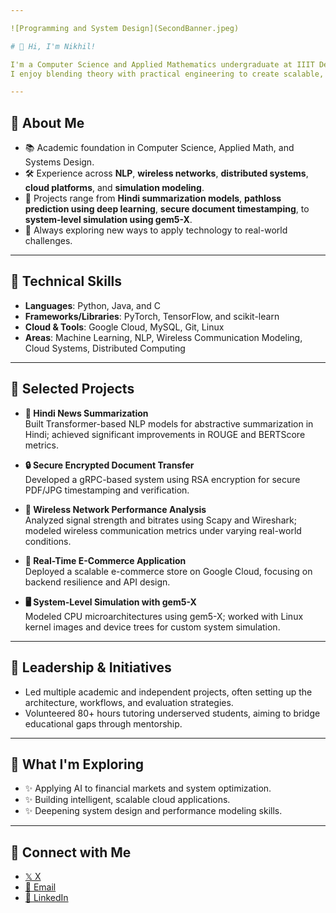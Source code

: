 ```yaml
---

![Programming and System Design](SecondBanner.jpeg)

# 👋 Hi, I'm Nikhil!

I'm a Computer Science and Applied Mathematics undergraduate at IIIT Delhi, passionate about building robust systems at the intersection of **technology**, **finance**, and **machine learning**.  
I enjoy blending theory with practical engineering to create scalable, efficient solutions.

---
```


## 🔹 About Me
- 📚 Academic foundation in Computer Science, Applied Math, and Systems Design.
- 🛠️ Experience across **NLP**, **wireless networks**, **distributed systems**, **cloud platforms**, and **simulation modeling**.
- 🔬 Projects range from **Hindi summarization models**, **pathloss prediction using deep learning**, **secure document timestamping**, to **system-level simulation using gem5-X**.
- 🧠 Always exploring new ways to apply technology to real-world challenges.

---

## 🔹 Technical Skills
- **Languages**: Python, Java, and C
- **Frameworks/Libraries**: PyTorch, TensorFlow, and scikit-learn
- **Cloud & Tools**: Google Cloud, MySQL, Git, Linux
- **Areas**: Machine Learning, NLP, Wireless Communication Modeling, Cloud Systems, Distributed Computing

---

## 🔹 Selected Projects
- **🔗 Hindi News Summarization**  
  Built Transformer-based NLP models for abstractive summarization in Hindi; achieved significant improvements in ROUGE and BERTScore metrics.
  
- **🔒 Secure Encrypted Document Transfer**  
  Developed a gRPC-based system using RSA encryption for secure PDF/JPG timestamping and verification.

- **📡 Wireless Network Performance Analysis**  
  Analyzed signal strength and bitrates using Scapy and Wireshark; modeled wireless communication metrics under varying real-world conditions.

- **🛒 Real-Time E-Commerce Application**  
  Deployed a scalable e-commerce store on Google Cloud, focusing on backend resilience and API design.

- **🖥️ System-Level Simulation with gem5-X**  
  Modeled CPU microarchitectures using gem5-X; worked with Linux kernel images and device trees for custom system simulation.

---

## 🔹 Leadership & Initiatives
- Led multiple academic and independent projects, often setting up the architecture, workflows, and evaluation strategies.
- Volunteered 80+ hours tutoring underserved students, aiming to bridge educational gaps through mentorship.

---

## 🔹 What I'm Exploring
- ✨ Applying AI to financial markets and system optimization.
- ✨ Building intelligent, scalable cloud applications.
- ✨ Deepening system design and performance modeling skills.

---

## 🔹 Connect with Me
- [𝕏 X](https://x.com/_nikhil_suri)
- [📧 Email](mailto:nikhilsuri03@gmail.com)
- [🔗 LinkedIn](https://www.linkedin.com/in/-nikhil-suri/)

